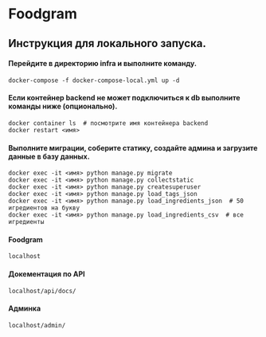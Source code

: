 # Foodgram

## Инструкция для локального запуска.

#### Перейдите в директорию infra и выполните команду.
```
docker-compose -f docker-compose-local.yml up -d
```
#### Если контейнер backend не может подключиться к db выполните команды ниже (опционально).
```
docker container ls  # посмотрите имя контейнера backend
docker restart <имя>
```
#### Выполните миграции, соберите статику, создайте админа и загрузите данные в базу данных.
```
docker exec -it <имя> python manage.py migrate
docker exec -it <имя> python manage.py collectstatic
docker exec -it <имя> python manage.py createsuperuser
docker exec -it <имя> python manage.py load_tags_json
docker exec -it <имя> python manage.py load_ingredients_json  # 50 игредиентов на букву
docker exec -it <имя> python manage.py load_ingredients_csv  # все игредиенты
```
#### Foodgram
```
localhost
```
#### Докементация по API
```
localhost/api/docs/
```
#### Админка
```
localhost/admin/
```

